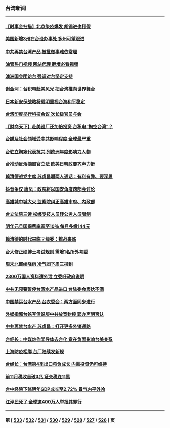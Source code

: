 ### 台湾新闻
---
#### [【时事金扫描】北京染疫爆发 胡锡进也打假](../../pages/ncid1349361/n13882268.md?12111245) 
#### [美国新增3州在台设办事处 多州可望跟进](../../pages/ncid1349361/n13882272.md?12111245) 
#### [中共再禁台湾产品 被批做事难依常理](../../pages/ncid1349361/n13882199.md?12111245) 
#### [油管热门视频 网站代理 翻墙必看视频](http://138.2.39.72:81/youtube.html?epic-marker?12111245)
#### [澳洲国会团访台 强调对台坚定支持](../../pages/ncid1349361/n13882259.md?12111245) 
#### [谢金河：台积电赴美风光 把台湾推向世界舞台](../../pages/ncid1349361/n13882068.md?12111245) 
#### [日本新安保战略将载明重视台海和平稳定](../../pages/ncid1349361/n13882057.md?12111245) 
#### [台湾印度举行科技会议 次长级官员与会](../../pages/ncid1349361/n13881945.md?12111245) 
#### [【财商天下】赴美设厂还加倍投资 台积电“掏空台湾”？](../../pages/ncid1349361/n13881790.md?12111245) 
#### [台媒及社会领域受中共影响程度 全球最严重](../../pages/ncid1349361/n13881687.md?12111245) 
#### [台驻立陶宛代表抗共 列欧洲年度影响力人物](../../pages/ncid1349361/n13881585.md?12111245) 
#### [台推动反活摘器官立法 欧美日韩政要齐声力挺](../../pages/ncid1349361/n13881598.md?12111245) 
#### [赖清德战党主席 苏贞昌曝两人通话：有利有弊、要深思](../../pages/ncid1349361/n13881704.md?12111245) 
#### [抖音争议 唐凤：政院将以国安角度跨部会讨论](../../pages/ncid1349361/n13881685.md?12111245) 
#### [高雄城中城大火 监察院纠正高雄市府、内政部](../../pages/ncid1349361/n13881646.md?12111245) 
#### [台立法院三读 松绑专技人员转公务人员限制](../../pages/ncid1349361/n13881698.md?12111245) 
#### [明年元旦国保费率调至10％ 每月多缴144元](../../pages/ncid1349361/n13881663.md?12111245) 
#### [赖清德的时代来临？绿委：挑战来临](../../pages/ncid1349361/n13881647.md?12111245) 
#### [台大修正硕博士考试规则 需增1名所外考委](../../pages/ncid1349361/n13881667.md?12111245) 
#### [周末北部续降雨 冷气团下周三报到](../../pages/ncid1349361/n13881668.md?12111245) 
#### [2300万国人资料遭外泄 立委吁政府说明](../../pages/ncid1349361/n13881648.md?12111245) 
#### [中共无预警暂停台湾水产品进口 台陆委会表达不满](../../pages/ncid1349361/n13881592.md?12111245) 
#### [中国禁运台水产品 台农委会：两方面同步进行](../../pages/ncid1349361/n13881629.md?12111245) 
#### [外媒指郭台铭写信说服中共放宽封控 郭办声明否认](../../pages/ncid1349361/n13881633.md?12111245) 
#### [中共再禁台水产 苏贞昌：打开更多外销通路](../../pages/ncid1349361/n13881622.md?12111245) 
#### [台经长：中媒炒作半导体去台化 意在负面影响台美关系](../../pages/ncid1349361/n13881627.md?12111245) 
#### [上海防疫松绑 台厂陆续发新规](../../pages/ncid1349361/n13881601.md?12111245) 
#### [台经长：台湾第4季出口将负成长 内需投资仍可维持](../../pages/ncid1349361/n13881603.md?12111245) 
#### [前11月税收首破3兆 证交税连11黑](../../pages/ncid1349361/n13881602.md?12111245) 
#### [台中经院下修明年GDP成长至2.72% 景气内平外冷](../../pages/ncid1349361/n13881606.md?12111245) 
#### [江泽民死了 全球逾400万人举报其罪行](../../pages/ncid1349361/n13880329.md?12111245) 

---
#### 第 [ [533](./533.md?12111245) / [532](./532.md?12111245) / [531](./531.md?12111245) / [530](./530.md?12111245) / [529](./529.md?12111245) / [528](./528.md?12111245) / [527](./527.md?12111245) / [526](./526.md?12111245) ] 页
